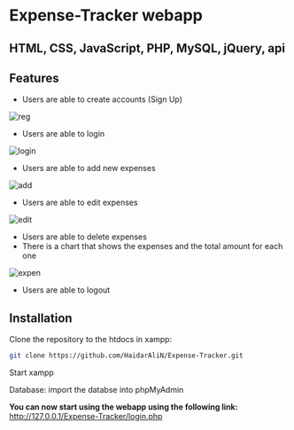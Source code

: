 # Expense-Tracker webapp
## HTML, CSS, JavaScript, PHP, MySQL, jQuery, api

## Features

- Users are able to create accounts (Sign Up)

![reg](https://user-images.githubusercontent.com/89384538/140387424-235e4fe7-02b6-4149-a83c-cbd6252efa7a.png)
- Users are able to login

![login](https://user-images.githubusercontent.com/89384538/140387578-ccb54cb3-7acb-47fb-90d3-576647f8ba05.png)
- Users are able to add new expenses

![add](https://user-images.githubusercontent.com/89384538/140387887-62e8e850-5c9a-4b20-936d-5fdd1cd83c3e.png)
- Users are able to edit expenses

![edit](https://user-images.githubusercontent.com/89384538/140388036-19f730e6-86ab-4701-a964-3b38dc1aa5d9.png)
- Users are able to delete expenses
- There is a chart that shows the expenses and the total amount for each one

![expen](https://user-images.githubusercontent.com/89384538/140388653-5434caf6-be49-4aaf-ba95-7f0166180a25.png)

- Users are able to logout

## Installation

Clone the repository to the htdocs in xampp:

```sh
git clone https://github.com/HaidarAliN/Expense-Tracker.git
```
Start xampp

Database:
import the databse into phpMyAdmin

**You can now start using the webapp using the following link:**
http://127.0.0.1/Expense-Tracker/login.php
